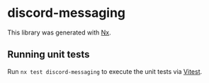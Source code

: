# discord-messaging

This library was generated with [Nx](https://nx.dev).

## Running unit tests

Run `nx test discord-messaging` to execute the unit tests via [Vitest](https://vitest.dev/).
